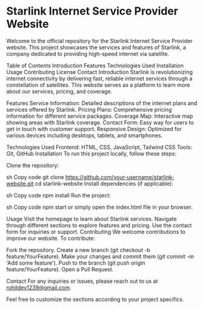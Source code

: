 <h1>Starlink Internet Service Provider Website</h1>
Welcome to the official repository for the Starlink Internet Service Provider website. This project showcases the services and features of Starlink, a company dedicated to providing high-speed internet via satellite.

Table of Contents
Introduction
Features
Technologies Used
Installation
Usage
Contributing
License
Contact
Introduction
Starlink is revolutionizing internet connectivity by delivering fast, reliable internet services through a constellation of satellites. This website serves as a platform to learn more about our services, pricing, and coverage.

Features
Service Information: Detailed descriptions of the internet plans and services offered by Starlink.
Pricing Plans: Comprehensive pricing information for different service packages.
Coverage Map: Interactive map showing areas with Starlink coverage.
Contact Form: Easy way for users to get in touch with customer support.
Responsive Design: Optimized for various devices including desktops, tablets, and smartphones.

Technologies Used
Frontend: HTML, CSS, JavaScript, Tailwind CSS
Tools: Git, GitHub
Installation
To run this project locally, follow these steps:

Clone the repository:

sh
Copy code
git clone https://github.com/your-username/starlink-website.git
cd starlink-website
Install dependencies (if applicable):

sh
Copy code
npm install
Run the project:

sh
Copy code
npm start
or simply open the index.html file in your browser.

Usage
Visit the homepage to learn about Starlink services.
Navigate through different sections to explore features and pricing.
Use the contact form for inquiries or support.
Contributing
We welcome contributions to improve our website. To contribute:

Fork the repository.
Create a new branch (git checkout -b feature/YourFeature).
Make your changes and commit them (git commit -m 'Add some feature').
Push to the branch (git push origin feature/YourFeature).
Open a Pull Request.


Contact
For any inquiries or issues, please reach out to us at rohitdey1239@gmail.com.

Feel free to customize the sections according to your project specifics.





